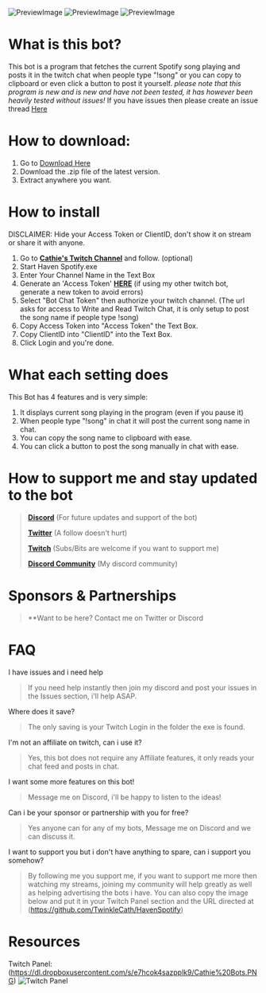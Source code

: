 ![PreviewImage](https://dl.dropboxusercontent.com/s/86ufioq8cvff06t/HavenSpotify%20Preview0.png)
![PreviewImage](https://dl.dropboxusercontent.com/s/k4s88x6x5glgfqy/HavenSpotify%20Preview1.png)
![PreviewImage](https://dl.dropboxusercontent.com/s/d6mv1xeo0urfg9j/HavenSpotify%20Preview2.png)

# What is this bot?
This bot is a program that fetches the current Spotify song playing and posts it in the twitch chat when people type "!song" or you can copy to clipboard or even click a button to post it yourself.
*please note that this program is new and is new and have not been tested, it has however been heavily tested without issues!*
If you have issues then please create an issue thread [Here](https://github.com/TwinkleCath/HavenSpotify/issues)

# How to download:
1. Go to [Download Here](https://github.com/TwinkleCath/HavenSpotify/releases)
2. Download the .zip file of the latest version.
3. Extract anywhere you want.

# How to install
DISCLAIMER: Hide your Access Token or ClientID, don't show it on stream or share it with anyone.
1. Go to **[Cathie's Twitch Channel](https://www.twitch.tv/twinklecath)** and follow. (optional)
2. Start Haven Spotify.exe
3. Enter Your Channel Name in the Text Box
4. Generate an 'Access Token' **[HERE](https://twitchtokengenerator.com/quick/yvohCaiQmD)** (if using my other twitch bot, generate a new token to avoid errors)
5. Select "Bot Chat Token" then authorize your twitch channel. (The url asks for access to Write and Read Twitch Chat, it is only setup to post the song name if people type !song)
6. Copy Access Token into "Access Token" the Text Box.
7. Copy ClientID into "ClientID" into the Text Box.
8. Click Login and you're done.

# What each setting does
This Bot has 4 features and is very simple:
1. It displays current song playing in the program (even if you pause it)
2. When people type "!song" in chat it will post the current song name in chat.
3. You can copy the song name to clipboard with ease.
4. You can click a button to post the song manually in chat with ease.

# How to support me and stay updated to the bot
> **[Discord](https://discord.gg/u6SpUpfMzy)** (For future updates and support of the bot)
> 
> **[Twitter](https://twitter.com/TwinkleCath)** (A follow doesn't hurt)
> 
> **[Twitch](https://www.twitch.tv/TwinkleCath)** (Subs/Bits are welcome if you want to support me)
> 
> **[Discord Community](https://discord.gg/u6SpUpfMzy)** (My discord community)

# Sponsors & Partnerships
> **Want to be here? Contact me on Twitter or Discord

# FAQ
I have issues and i need help
> If you need help instantly then join my discord and post your issues in the Issues section, i'll help ASAP.

Where does it save?
> The only saving is your Twitch Login in the folder the exe is found.

I'm not an affiliate on twitch, can i use it?
> Yes, this bot does not require any Affiliate features, it only reads your chat feed and posts in chat.

I want some more features on this bot!
> Message me on Discord, i'll be happy to listen to the ideas!

Can i be your sponsor or partnership with you for free?
> Yes anyone can for any of my bots, Message me on Discord and we can discuss it.

I want to support you but i don't have anything to spare, can i support you somehow?
> By following me you support me, if you want to support me more then watching my streams, joining my community will help greatly as well as helping advertising the bots i have.
> You can also copy the image below and put it in your Twitch Panel section and the URL directed at (https://github.com/TwinkleCath/HavenSpotify)

# Resources
Twitch Panel: (https://dl.dropboxusercontent.com/s/e7hcok4sazpplk9/Cathie%20Bots.PNG)
![Twitch Panel](https://dl.dropboxusercontent.com/s/e7hcok4sazpplk9/Cathie%20Bots.PNG)
